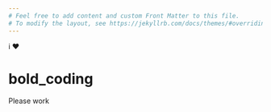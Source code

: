 ```yaml
---
# Feel free to add content and custom Front Matter to this file.
# To modify the layout, see https://jekyllrb.com/docs/themes/#overriding-theme-defaults
---
```


<p>i ♥ <i class="fa fa-coffee"></i></p>
<head>
<link rel="stylesheet" type="text/css" href="header.css">
<script src="https://kit.fontawesome.com/c6be4965ce.js" crossorigin="anonymous"></script>

</head>

# bold_coding
<p>
    Please work
</p>

